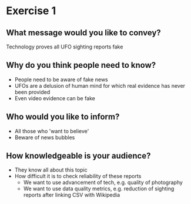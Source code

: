 # Exercise 1

## What message would you like to convey?
Technology proves all UFO sighting reports fake

## Why do you think people need to know?
- People need to be aware of fake news
- UFOs are a delusion of human mind for which real evidence has never been provided
- Even video evidence can be fake

## Who would you like to inform?
- All those who 'want to believe'
- Beware of news bubbles

## How knowledgeable is your audience?
- They know all about this topic
- How difficult it is to check reliability of these reports
  - We want to use advancement of tech, e.g. quality of photography
  - We want to use data quality metrics, e.g. reduction of sighting reports after linking CSV with Wikipedia

